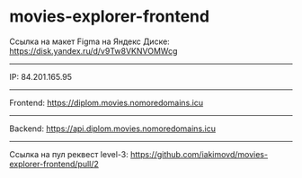# movies-explorer-frontend

Ссылка на макет Figma на Яндекс Диске: https://disk.yandex.ru/d/v9Tw8VKNVOMWcg

---

IP: 84.201.165.95

---

Frontend: https://diplom.movies.nomoredomains.icu

---

Backend: https://api.diplom.movies.nomoredomains.icu

---

Ссылка на пул реквест level-3: https://github.com/iakimovd/movies-explorer-frontend/pull/2


